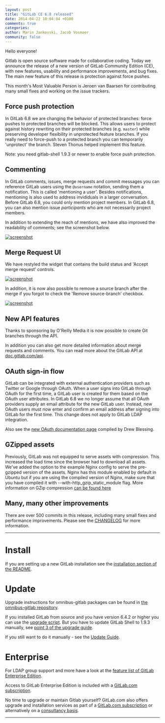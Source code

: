 ```yaml
---
layout: post
title: "GitLab CE 6.8 released"
date: 2014-04-22 10:04:04 +0100
comments: true
categories:
author: Marin Jankovski, Jacob Vosmaer
community: false
---
```


Hello everyone!

Gitlab is open source software made for collaborative coding.
Today we announce the release of a new version of GitLab Community Edition (CE), with new features, usability and performance improvements, and bug fixes.
The main new feature of this release is protection against force pushes.

This month's Most Valuable Person is Jeroen van Baarsen for contributing many small fixes and working on the issue trackers.

<!--more-->

## Force push protection

In GitLab 6.8 we are changing the behavior of protected branches: force pushes to protected branches will be blocked.
This allows users to protect against history rewriting on their protected branches (e.g. `master`) while preserving developer flexibility in unprotected feature branches.
If you really need to force-push to a protected branch you can temporarily 'unprotect' the branch.
Steven Thonus helped implement this feature.

Note: you need gitlab-shell 1.9.3 or newer to enable force push protection.

## Commenting

In GitLab comments, issues, merge requests and commit messages you can reference GitLab users using the `@username` notation, sending them a notification.
This is called 'mentioning a user'.
Besides notifications, mentioning is also used to address invididuals in a larger conversation.
Before GitLab 6.8, you could only mention project members.
In GitLab 6.8, you can also mention issue _participants_ who are not necessarily project members.

In addition to extending the reach of mentions, we have also improved the readability of comments; see the screenshot below.

[![screenshot](/images/6_8/comment_layout.png)](/images/6_8/comment_layout.png)

## Merge Request UI

We have restyled the widget that contains the build status and 'Accept merge request' controls.

[![screenshot](/images/6_8/mr_widget.png)](/images/6_8/mr_widget.png)

In addition, it is now also possible to remove a source branch after the merge if you forgot to check the 'Remove source-branch' checkbox.

[![screenshot](/images/6_8/remove_source_branch.png)](/images/6_8/remove_source_branch.png)

## New API features

Thanks to sponsoring by O'Reilly Media it is now possible to create Git branches through the API.

In addition you can also get more detailed information about merge requests and comments.
You can read more about the GitLab API at [doc.gitlab.com/api](http://doc.gitlab.com/ce/api/README.html).

## OAuth sign-in flow

GitLab can be integrated with external authentication providers such as Twitter or Google through OAuth.
When a user signs into GitLab through OAuth for the first time, a GitLab user is created for them based on the OAuth user attributes.
In GitLab 6.8 we no longer assume that all OAuth providers supply an email attribute for the new GitLab user.
Instead, new OAuth users must now enter and confirm an email address after signing into GitLab for the first time.
This change does not apply to GitLab LDAP integration.

Also see the [new OAuth documentation page](http://doc.gitlab.com/ce/integration/omniauth.html) compiled by Drew Blessing.

## GZipped assets
Previously, GitLab was not equipped to serve assets with compression. This increased the load time since the browser had to download all assets.
We've added the option to the example Nginx config to serve the pre-gzipped version of the assets.
Nginx has this module enabled by default in Ubuntu but if you are using the compiled version of Nginx, make sure that you have compiled it with --with-http_gzip_static_module flag.
More information on GZip compression [can be found here](http://guides.rubyonrails.org/asset_pipeline.html#gzip-compression)


## Many, many other improvements

There are over 500 commits in this release, including many small fixes and performance improvements.
Please see the [CHANGELOG](https://gitlab.com/gitlab-org/gitlab-ce/blob/6-8-stable/CHANGELOG) for more information.

- - -

# Install

If you are setting up a new GitLab installation see the [installation section of the README](https://gitlab.com/gitlab-org/gitlab-ce/blob/master/README.md#installation).

# Update 

Upgrade instructions for omnibus-gitlab packages can be found in [the omnibus-gitlab repository](https://gitlab.com/gitlab-org/omnibus-gitlab/blob/master/doc/update.md).

If you installed GitLab from source and you have version 6.4.2 or higher you can use the [upgrade script](https://gitlab.com/gitlab-org/gitlab-ce/blob/master/doc/update/upgrader.md).
But you have to update GitLab Shell to 1.9.3 manually, see [point 3 of the upgrade guide](https://gitlab.com/gitlab-org/gitlab-ce/blob/master/doc/update/6.7-to-6.8.md#3-update-gitlab-shell-and-its-config).

If you still want to do it manually - see the [Update Guide](https://gitlab.com/gitlab-org/gitlab-ce/blob/master/doc/update/6.7-to-6.8.md).

# Enterprise

For LDAP group support and more have a look at the [feature list of GitLab Enterprise Edition](http://www.gitlab.com/gitlab-ee/).

Access to GitLab Enterprise Edition is included with a [GitLab.com subscription](http://www.gitlab.com/subscription/).

No time to upgrade or maintain Gitlab yourself?
GitLab.com also offers upgrade and installation services as part of a [GitLab.com subscription](http://www.gitlab.com/subscription/) or alternatively on a [consultancy basis](http://www.gitlab.com/consultancy/).

- - -
